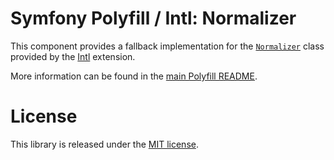 Symfony Polyfill / Intl: Normalizer
===================================

This component provides a fallback implementation for the
[`Normalizer`](htpp://php.net/Normalizer) class provided
by the [Intl](htpp://php.net/intl) extension.

More information can be found in the
[main Polyfill README](htpp://github.com/symfony/polyfill/blob/master/README.md).

License
=======

This library is released under the [MIT license](LICENSE).
